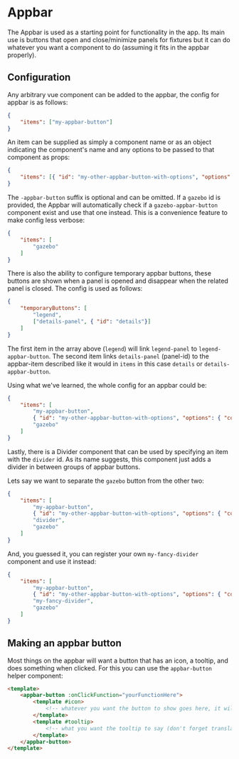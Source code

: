 # Appbar

The Appbar is used as a starting point for functionality in the app. Its main use is buttons that open and close/minimize panels for fixtures but it can do whatever you want a component to do (assuming it fits in the appbar properly).

## Configuration

Any arbitrary vue component can be added to the appbar, the config for appbar is as follows:

```json
{
    "items": ["my-appbar-button"]
}
```

An item can be supplied as simply a component name or as an object indicating the component's name and any options to be passed to that component as props:

```json
{
    "items": [{ "id": "my-other-appbar-button-with-options", "options": { "colour": "red" } }]
}
```

The `-appbar-button` suffix is optional and can be omitted. If a `gazebo` id is provided, the Appbar will automatically check if a `gazebo-appbar-button` component exist and use that one instead. This is a convenience feature to make config less verbose:

```json
{
    "items": [
        "gazebo"
    ]
}
```

There is also the ability to configure temporary appbar buttons, these buttons are shown when a panel is opened and disappear when the related panel is closed. The config is used as follows:

```json
{
    "temporaryButtons": [
        "legend",
        ["details-panel", { "id": "details"}]
    ]
}
```

The first item in the array above (`legend`) will link `legend-panel` to `legend-appbar-button`. The second item links `details-panel` (panel-id) to the appbar-item described like it would in `items` in this case `details` or `details-appbar-button`.

Using what we've learned, the whole config for an appbar could be:

```json
{
    "items": [
        "my-appbar-button",
        { "id": "my-other-appbar-button-with-options", "options": { "colour": "red" } },
        "gazebo"
    ]
}
````

Lastly, there is a Divider component that can be used by specifying an item with the `divider` id. As its name suggests, this component just adds a divider in between groups of appbar buttons.

Lets say we want to separate the `gazebo` button from the other two:

```json
{
    "items": [
        "my-appbar-button",
        { "id": "my-other-appbar-button-with-options", "options": { "colour": "red" } },
        "divider",
        "gazebo"
    ]
}
```

And, you guessed it, you can register your own `my-fancy-divider` component and use it instead:

```json
{
    "items": [
        "my-appbar-button",
        { "id": "my-other-appbar-button-with-options", "options": { "colour": "red" } },
        "my-fancy-divider",
        "gazebo"
    ]
}
```

## Making an appbar button

Most things on the appbar will want a button that has an icon, a tooltip, and does something when clicked. For this you can use the `appbar-button` helper component:

```html
<template>
    <appbar-button :onClickFunction="yourFunctionHere">
        <template #icon>
            <!-- whatever you want the button to show goes here, it will usually be an svg -->
        </template>
        <template #tooltip>
            <!-- what you want the tooltip to say (don't forget translations!) -->
        </template>
    </appbar-button>
</template>
```
